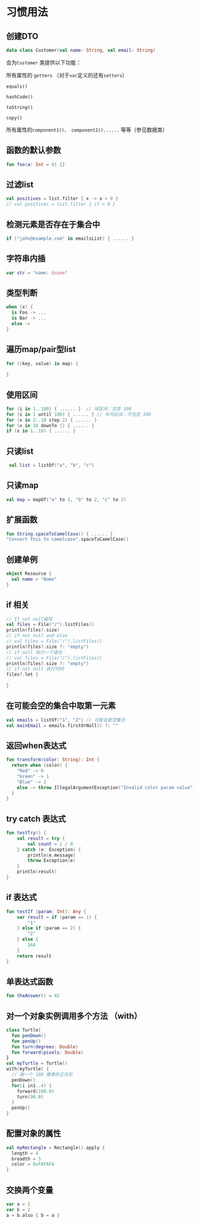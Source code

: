 # 习惯用法

## 创建DTO

``` kotlin
data class Customer(val name: String, val email: String)
```

会为` Customer ` 类提供以下功能：

所有属性的 ` getters ` （对于` var `定义的还有` setters `）

` equals() `

` hashCode() ` 

` toString() `

` copy() `

所有属性的` component1()、 component2()...... ` 等等（参⻅数据类）

## 函数的默认参数

``` kotlin
fun foo(a: Int = 0) {}
```

## 过滤list

``` kotlin
val positives = list.filter { x -> x > 0 }
// val positives = list.filter { it > 0 }
```

## 检测元素是否存在于集合中

``` kotlin
if ("john@example.com" in emailsList) { ...... }
```

## 字符串内插

``` kotlin
var str = "name: $name"
```

## 类型判断

``` kotlin
when (x) {
  is Foo -> ...
  is Bar -> ...
  else ->
}
```

## 遍历map/pair型list

``` kotlin
for ((key, value) in map) {
  
}
```

## 使用区间

``` kotlin
for (i in 1..100) { ...... }  // 闭区间：包含 100
for (i in 1 until 100) { ...... } // 半开区间：不包含 100
for (x in 2..10 step 2) { ...... }
for (x in 10 downTo 1) { ...... }
if (x in 1..10) { ...... }
```

## 只读list

``` kotlin
 val list = listOf("a", "b", "c")
```

## 只读map

``` kotlin
val map = mapOf("a" to 1, "b" to 2, "c" to 3)
```

## 扩展函数

``` kotlin
fun String.spaceToCamelCase() { ...... }
"Convert this to camelcase".spaceToCamelCase()
```

## 创建单例

``` kotlin
object Resource {
  val name = "Name"
}
```

## if 相关

``` kotlin
// If not null缩写
val files = File("/").listFiles()
println(files?.size)
// if not null and else
// val files = File("/").listFiles()
println(files?.size ?: "empty")
// if null 执行一个语句
// val files = File("/").listFiles()
println(files?.size ?: "empty")
// if not null 执行代码
files?.let {
  
}
```

## 在可能会空的集合中取第一元素

``` kotlin
val emails = listOf("1", "2") // 可能会是空集合
val mainEmail = emails.firstOrNull() ?: ""
```

## 返回when表达式

``` kotlin
fun transform(color: String): Int {
  return when (color) {
    "Red" -> 0
    "Green" -> 1
    "Blue" -> 2
    else -> throw IllegalArgumentException("Invalid color param value")
  }
}
```

## try catch 表达式

``` kotlin
fun testTry() {
    val result = try {
        val count = 1 / 0
    } catch (e: Exception) {
        println(e.message)
        throw Exception(e)
    }
    println(result)
}

```

## if 表达式

``` kotlin
fun testIf (param: Int): Any {
    var result = if (param == 1) {
        "1"
    } else if (param == 2) {
        "2"
    } else {
        344
    }
    return result
}
```

## 单表达式函数

```kotlin
fun theAnswer() = 42
```

## 对一个对象实例调用多个方法 （with）

``` kotlin
class Turtle{
  fun penDown()
  fun penUp()
  fun turn(degrees: Double)
  fun forward(pixels: Double)
}
val myTurtle = Turtle()
with(myTurtle) { 
  // 画一个 100 像素的正方形    
  penDown()
  for(i in1..4) {        
    forward(100.0)        
    turn(90.0)    
  }    
  penUp()
}
```

## 配置对象的属性

``` kotlin
val myRectangle = Rectangle().apply {    
  length = 4    
  breadth = 5    
  color = 0xFAFAFA
}
```

## 交换两个变量

``` kotlin
var a = 1
var b = 2
a = b.also { b = a }
```

